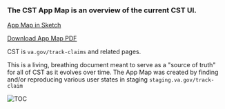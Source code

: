 ### The CST App Map is an overview of the current CST UI.

[App Map in Sketch](https://www.sketch.com/s/d8594ef0-5efd-4a48-aa7a-baa3cb056482)

[Download App Map PDF](https://github.com/department-of-veterans-affairs/va.gov-team/files/12162375/CST.App.Map.pdf)


CST is `va.gov/track-claims` and related pages. 

This is a living, breathing document meant to serve as a "source of truth" for all of CST as it evolves over time. The App Map was created by finding and/or reproducing various user states in staging `staging.va.gov/track-claim`


![TOC](https://user-images.githubusercontent.com/95102058/231773085-3fb7c492-2023-4545-b2de-f39c263581d7.png)
